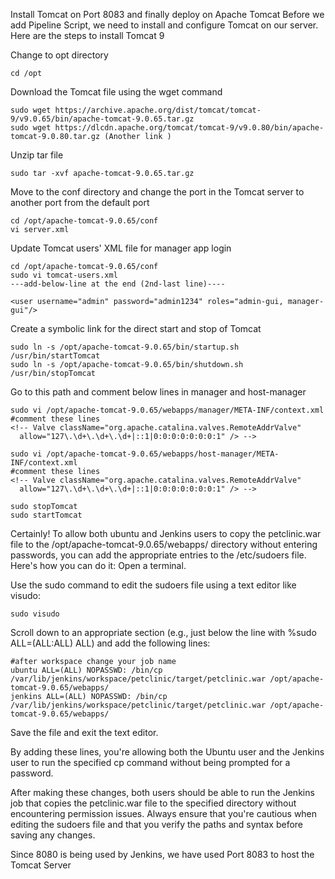 Install Tomcat on Port 8083 and finally deploy on Apache Tomcat
Before we add Pipeline Script, we need to install and configure Tomcat on our server.
Here are the steps to install Tomcat 9

Change to opt directory
```
cd /opt
```
Download the Tomcat file using the wget command
```
sudo wget https://archive.apache.org/dist/tomcat/tomcat-9/v9.0.65/bin/apache-tomcat-9.0.65.tar.gz
sudo wget https://dlcdn.apache.org/tomcat/tomcat-9/v9.0.80/bin/apache-tomcat-9.0.80.tar.gz (Another link )
```

Unzip tar file
```
sudo tar -xvf apache-tomcat-9.0.65.tar.gz
```
Move to the conf directory and change the port in the Tomcat server to another port from the default port
```
cd /opt/apache-tomcat-9.0.65/conf
vi server.xml
```
Update Tomcat users' XML file for manager app login
```
cd /opt/apache-tomcat-9.0.65/conf
sudo vi tomcat-users.xml
---add-below-line at the end (2nd-last line)----
```

```
<user username="admin" password="admin1234" roles="admin-gui, manager-gui"/>
```
Create a symbolic link for the direct start and stop of Tomcat
```
sudo ln -s /opt/apache-tomcat-9.0.65/bin/startup.sh /usr/bin/startTomcat
sudo ln -s /opt/apache-tomcat-9.0.65/bin/shutdown.sh /usr/bin/stopTomcat
```
Go to this path and comment below lines in manager and host-manager
```
sudo vi /opt/apache-tomcat-9.0.65/webapps/manager/META-INF/context.xml
#comment these lines
<!-- Valve className="org.apache.catalina.valves.RemoteAddrValve"
  allow="127\.\d+\.\d+\.\d+|::1|0:0:0:0:0:0:0:1" /> -->
```

```
sudo vi /opt/apache-tomcat-9.0.65/webapps/host-manager/META-INF/context.xml
#comment these lines
<!-- Valve className="org.apache.catalina.valves.RemoteAddrValve"
  allow="127\.\d+\.\d+\.\d+|::1|0:0:0:0:0:0:0:1" /> -->
```
```
sudo stopTomcat
sudo startTomcat
```
Certainly! To allow both ubuntu and Jenkins users to copy the petclinic.war file to the /opt/apache-tomcat-9.0.65/webapps/ directory without entering passwords, you can add the appropriate entries to the /etc/sudoers file. Here's how you can do it:
Open a terminal.

Use the sudo command to edit the sudoers file using a text editor like visudo:
```
sudo visudo
```
Scroll down to an appropriate section (e.g., just below the line with %sudo ALL=(ALL:ALL) ALL) and add the following lines:
```
#after workspace change your job name 
ubuntu ALL=(ALL) NOPASSWD: /bin/cp /var/lib/jenkins/workspace/petclinic/target/petclinic.war /opt/apache-tomcat-9.0.65/webapps/ 
jenkins ALL=(ALL) NOPASSWD: /bin/cp /var/lib/jenkins/workspace/petclinic/target/petclinic.war /opt/apache-tomcat-9.0.65/webapps/
```
Save the file and exit the text editor.

By adding these lines, you're allowing both the Ubuntu user and the Jenkins user to run the specified cp command without being prompted for a password.

After making these changes, both users should be able to run the Jenkins job that copies the petclinic.war file to the specified directory 
without encountering permission issues. Always ensure that you're cautious when editing the sudoers file and that you verify the paths and syntax before saving any changes.

Since 8080 is being used by Jenkins, we have used Port 8083 to host the Tomcat Server

